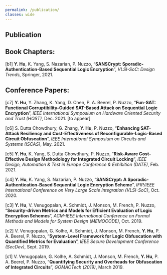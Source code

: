 ```yaml
---
permalink: /publication/
classes: wide
---
```


## Publication

## Book Chapters:

[b1] **Y. Hu**, K. Yang, S. Nazarian, P. Nuzzo, “**SANSCrypt: Sporadic-Authentication-Based Sequential Logic Encryption**”, *VLSI-SoC: Design Trends*, Springer, 2021.

## Conference Papers: 

[c7] **Y. Hu**, Y. Zhang, K. Yang, D. Chen, P. A. Beerel, P. Nuzzo, “**Fun-SAT: Functional Corruptibility-Guided SAT-Based Attack on Sequential Logic Encryption**”, *IEEE International Symposium on Hardware Oriented Security and Trust (HOST)*, Dec. 2021. [to appear]

[c6] S. Dutta Chowdhury, G. Zhang, **Y. Hu**, P. Nuzzo, “**Enhancing SAT-Attack Resiliency and Cost-Effectiveness of Reconfigurable-Logic-Based Circuit Obfuscation**”, *IEEE International Symposium on Circuits and Systems (ISCAS)*, May. 2021.

[c5] **Y. Hu**, K. Yang, S. Dutta Chowdhury, P. Nuzzo, “**Risk-Aware Cost-Effective Design Methodology for Integrated Circuit Locking**”, *IEEE Design, Automation & Test in Europe Conference & Exhibition (DATE)*, Feb. 2021.

[c4] **Y. Hu**, K. Yang, S. Nazarian, P. Nuzzo, “**SANSCrypt: A Sporadic-Authentication-Based Sequential Logic Encryption Scheme**”, *IFIP/IEEE International Conference on Very Large Scale Integration (VLSI-SoC)*, Oct. 2020.

[c3] **Y. Hu**, V. Venugopalan, A. Schmidt, J. Monson, M. French, P. Nuzzo, “**Security-driven Metrics and Models for Efficient Evaluation of Logic Encryption Schemes**”, *ACM-IEEE International Conference on Formal Methods and Models for System Design (MEMOCODE)*, Oct. 2019.

[c2] V. Venugopalan, G. Kolhe, A. Schmidt, J. Monson, M. French, **Y. Hu**, P. A. Beerel, P. Nuzzo, “**System-Level Framework for Logic Obfuscation with Quantified Metrics for Evaluation**”, *IEEE Secure Development Conference (SecDev)*, Sept. 2019.

[c1] V. Venugopalan, G. Kolhe, A. Schmidt, J. Monson, M. French, **Y. Hu**, P. A. Beerel, P. Nuzzo, “**Quantifying Security and Overheads for Obfuscation of Integrated Circuits**”, *GOMACTech (2019)*, March 2019. 
